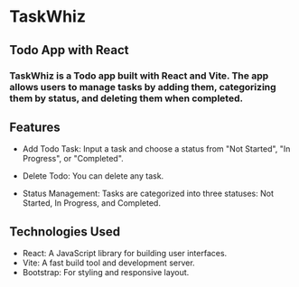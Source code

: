 

# TaskWhiz

## Todo App with React

### TaskWhiz is a Todo app built with React and Vite. The app allows users to manage tasks by adding them, categorizing them by status, and deleting them when completed.

## Features
- Add Todo Task: Input a task and choose a status from "Not Started", "In Progress", or "Completed".
- Delete Todo: You can delete any task.

- Status Management: Tasks are categorized into three statuses: Not Started, In Progress, and Completed.

## Technologies Used
- React: A JavaScript library for building user interfaces.
- Vite: A fast build tool and development server.
- Bootstrap: For styling and responsive layout.